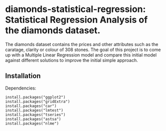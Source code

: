 # diamonds-statistical-regression: Statistical Regression Analysis of the diamonds dataset.

The diamonds dataset contains the prices and other attributes such as the caratage, clarity or colour of 308 stones. The goal of this project is to come up with a Multiple Linear Regression model and compare this initial model against different solutions to improve the initial simple approach.

Installation
----------- 
Dependencies:
````
install.packages("ggplot2")
install.packages("gridExtra")
install.packages("car")
install.packages("lmtest")
install.packages("tseries")
install.packages("astsa")
install.packages("nlme")
````